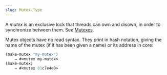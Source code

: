 ```yaml
---
slug: Mutex-Type
---
```


A *mutex* is an exclusive lock that threads can own and disown, in order to synchronize between them. See [Mutexes](Mutexes).

Mutex objects have no read syntax. They print in hash notation, giving the name of the mutex (if it has been given a name) or its address in core:

```lisp
(make-mutex "my-mutex")
    ⇒ #<mutex my-mutex>
(make-mutex)
    ⇒ #<mutex 01c7e4e0>
```
